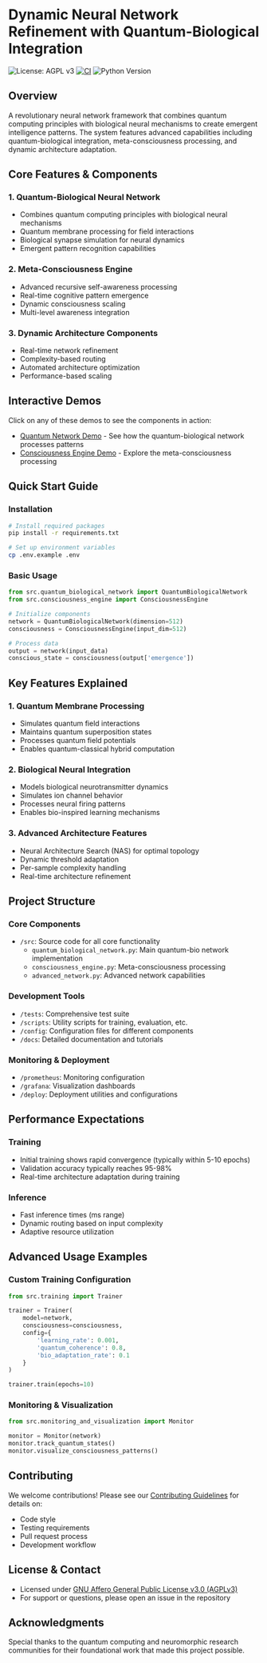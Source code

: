
# Dynamic Neural Network Refinement with Quantum-Biological Integration

![License: AGPL v3](https://img.shields.io/badge/License-AGPLv3-blue.svg)
[![CI](https://github.com/redx94/Dynamic-Neural-Network-Refinement/actions/workflows/ci.yml/badge.svg)](https://github.com/redx94/Dynamic-Neural-Network-Refinement/actions/workflows/ci.yml)
![Python Version](https://img.shields.io/badge/python-3.8%2B-blue.svg)

## Overview

A revolutionary neural network framework that combines quantum computing principles with biological neural mechanisms to create emergent intelligence patterns. The system features advanced capabilities including quantum-biological integration, meta-consciousness processing, and dynamic architecture adaptation.

## Core Features & Components

### 1. Quantum-Biological Neural Network
- Combines quantum computing principles with biological neural mechanisms
- Quantum membrane processing for field interactions
- Biological synapse simulation for neural dynamics
- Emergent pattern recognition capabilities

### 2. Meta-Consciousness Engine
- Advanced recursive self-awareness processing
- Real-time cognitive pattern emergence
- Dynamic consciousness scaling
- Multi-level awareness integration

### 3. Dynamic Architecture Components
- Real-time network refinement
- Complexity-based routing
- Automated architecture optimization
- Performance-based scaling

## Interactive Demos

Click on any of these demos to see the components in action:

- [Quantum Network Demo](demos/quantum_network_demo.ipynb) - See how the quantum-biological network processes patterns
- [Consciousness Engine Demo](demos/consciousness_demo.ipynb) - Explore the meta-consciousness processing

## Quick Start Guide

### Installation
```bash
# Install required packages
pip install -r requirements.txt

# Set up environment variables
cp .env.example .env
```

### Basic Usage
```python
from src.quantum_biological_network import QuantumBiologicalNetwork
from src.consciousness_engine import ConsciousnessEngine

# Initialize components
network = QuantumBiologicalNetwork(dimension=512)
consciousness = ConsciousnessEngine(input_dim=512)

# Process data
output = network(input_data)
conscious_state = consciousness(output['emergence'])
```

## Key Features Explained

### 1. Quantum Membrane Processing
- Simulates quantum field interactions
- Maintains quantum superposition states
- Processes quantum field potentials
- Enables quantum-classical hybrid computation

### 2. Biological Neural Integration
- Models biological neurotransmitter dynamics
- Simulates ion channel behavior
- Processes neural firing patterns
- Enables bio-inspired learning mechanisms

### 3. Advanced Architecture Features
- Neural Architecture Search (NAS) for optimal topology
- Dynamic threshold adaptation
- Per-sample complexity handling
- Real-time architecture refinement

## Project Structure

### Core Components
- `/src`: Source code for all core functionality
  - `quantum_biological_network.py`: Main quantum-bio network implementation
  - `consciousness_engine.py`: Meta-consciousness processing
  - `advanced_network.py`: Advanced network capabilities

### Development Tools
- `/tests`: Comprehensive test suite
- `/scripts`: Utility scripts for training, evaluation, etc.
- `/config`: Configuration files for different components
- `/docs`: Detailed documentation and tutorials

### Monitoring & Deployment
- `/prometheus`: Monitoring configuration
- `/grafana`: Visualization dashboards
- `/deploy`: Deployment utilities and configurations

## Performance Expectations

### Training
- Initial training shows rapid convergence (typically within 5-10 epochs)
- Validation accuracy typically reaches 95-98%
- Real-time architecture adaptation during training

### Inference
- Fast inference times (ms range)
- Dynamic routing based on input complexity
- Adaptive resource utilization

## Advanced Usage Examples

### Custom Training Configuration
```python
from src.training import Trainer

trainer = Trainer(
    model=network,
    consciousness=consciousness,
    config={
        'learning_rate': 0.001,
        'quantum_coherence': 0.8,
        'bio_adaptation_rate': 0.1
    }
)

trainer.train(epochs=10)
```

### Monitoring & Visualization
```python
from src.monitoring_and_visualization import Monitor

monitor = Monitor(network)
monitor.track_quantum_states()
monitor.visualize_consciousness_patterns()
```

## Contributing

We welcome contributions! Please see our [Contributing Guidelines](CONTRIBUTING.md) for details on:
- Code style
- Testing requirements
- Pull request process
- Development workflow

## License & Contact

- Licensed under [GNU Affero General Public License v3.0 (AGPLv3)](LICENSE)
- For support or questions, please open an issue in the repository

## Acknowledgments

Special thanks to the quantum computing and neuromorphic research communities for their foundational work that made this project possible.
